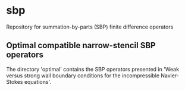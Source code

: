 # sbp
Repository for summation-by-parts (SBP) finite difference operators

## Optimal compatible narrow-stencil SBP operators
The directory 'optimal' contains the SBP operators presented in 'Weak versus strong wall boundary conditions for the incompressible Navier-Stokes equations'.
